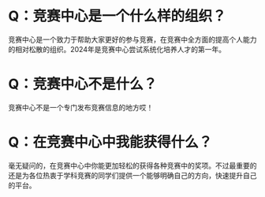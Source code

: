 # Q：竞赛中心是一个什么样的组织？
竞赛中心是一个致力于帮助大家更好的参与竞赛，在竞赛中全方面的提高个人能力的相对松散的组织。2024年是竞赛中心尝试系统化培养人才的第一年。

# Q：竞赛中心不是什么？
竞赛中心不是一个专门发布竞赛信息的地方哎！

# Q：在竞赛中心中我能获得什么？
毫无疑问的，在竞赛中心中你能更加轻松的获得各种竞赛中的奖项。不过最重要的还是为各位热衷于学科竞赛的同学们提供一个能够明确自己的方向，快速提升自己的平台。
